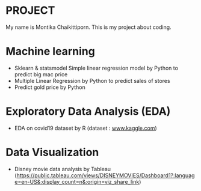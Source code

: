 # PROJECT
My name is Montika Chaikittiporn. This is my project about coding.
# Machine learning
  - Sklearn & statsmodel Simple linear regression model by Python to predict big mac price
  - Multiple Linear Regression by Python to predict sales of stores
  - Predict gold price by Python
# Exploratory Data Analysis (EDA)
  - EDA on covid19 dataset by R (dataset : www.kaggle.com)
# Data Visualization
  - Disney movie data analysis by Tableau (https://public.tableau.com/views/DISNEYMOVIES/Dashboard1?:language=en-US&:display_count=n&:origin=viz_share_link)

